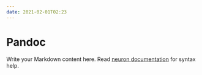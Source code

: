 ```yaml
---
date: 2021-02-01T02:23
---
```


# Pandoc

Write your Markdown content here. Read [neuron documentation](https://neuron.zettel.page/2011404.html) for syntax help.

